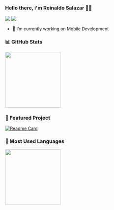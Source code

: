### Hello there, i'm Reinaldo Salazar 👨‍💻
  <div> 

<a href="https://www.linkedin.com/in/reisalazar/" target="_blank"><img src="https://img.shields.io/badge/-LinkedIn-%230077B5?style=for-the-badge&logo=linkedin&logoColor=white" target="_blank"></a> 
<a href = "mailto:rrsb45@gmail.com"><img src="https://img.shields.io/badge/-Gmail-%23333?style=for-the-badge&logo=gmail&logoColor=white" target="_blank"></a>
  
  </div>

- 🔭 I’m currently working on Mobile Development


### 📊 GitHub Stats
<img height="180em" src="https://github-readme-stats-git-master-reisalazar.vercel.app/api?username=reisalazar&show_icons=true&theme=dark&include_all_commits=true&count_private=true"/>

### 📌 Featured Project
[![Readme Card](https://github-readme-stats.vercel.app/api/pin/?username=reisalazar&repo=Jogo-da-Velha-App-Compose&layout=compact&theme=dark)](https://github.com/reisalazar/Jogo-da-Velha-App-Compose)

### 🚀 Most Used Languages
<img height="180em" src="https://github-readme-stats-git-master-reisalazar.vercel.app//api/top-langs/?username=reisalazar&layout=compact&theme=dark"/>
